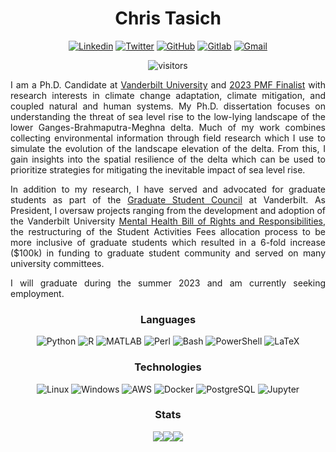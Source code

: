 <div id="header" align="center">

# Chris Tasich

[![Linkedin](https://img.shields.io/badge/christasich-0071ae?style=flat&logo=Linkedin&logoColor=white&link=https://www.linkedin.com/in/christasich/)](https://www.linkedin.com/in/christasich/)
[![Twitter](https://img.shields.io/badge/@ctasich-009ae9?style=flat&labelColor=1ca0f1&logo=twitter&logoColor=white&link=https://twitter.com/ctasich)](https://twitter.com/ctasich)
[![GitHub](https://img.shields.io/badge/christasich-161b22?style=flat&logo=github&logoColor=white)](https://github.com/christasich)
[![Gitlab](https://img.shields.io/badge/chris-333238?style=flat&logo=gitlab)](https://gitlab.jgilligan.org/chris)
[![Gmail](https://img.shields.io/badge/chris.tasich-white?style=flat&logo=Gmail&logoColor=ea4335&link=mailto:chris.tasich@gmail.com)](mailto:chris.tasich@gmail.com)

![visitors](https://visitor-badge.glitch.me/badge?page_id=christasich.christasich)

<div align="justify">

I am a Ph.D. Candidate at [Vanderbilt University](https://www.vanderbilt.edu/) and [2023 PMF Finalist](https://www.opm.gov/news/releases/2023/02/release-us-office-of-personnel-management-announces-finalists-for-class-of-2023-presidential-management-fellows/) with research interests in climate change adaptation, climate mitigation, and coupled natural and human systems. My Ph.D. dissertation focuses on understanding the threat of sea level rise to the low-lying landscape of the lower Ganges-Brahmaputra-Meghna delta. Much of my work combines collecting environmental information through field research which I use to simulate the evolution of the landscape elevation of the delta. From this, I gain insights into the spatial resilience of the delta which can be used to prioritize strategies for mitigating the inevitable impact of sea level rise.

In addition to my research, I have served and advocated for graduate students as part of the [Graduate Student Council](https://studentorg.vanderbilt.edu/gsc/) at Vanderbilt. As President, I oversaw projects ranging from the development and adoption of the Vanderbilt University [Mental Health Bill of Rights and Responsibilities](https://gradschool.vanderbilt.edu/students/current/mhborr.php), the restructuring of the Student Activities Fees allocation process to be more inclusive of graduate students which resulted in a 6-fold increase ($100k) in funding to graduate student community and served on many university committees.

I will graduate during the summer 2023 and am currently seeking employment.

</div>

### Languages

![Python](https://img.shields.io/badge/-Python-000?logo=Python&style=flat)
![R](https://img.shields.io/badge/-R-000?logo=R&style=flat)
![MATLAB](https://img.shields.io/badge/-MATLAB-000?logo=MATLAB&style=flat)
![Perl](https://img.shields.io/badge/-Perl-000?logo=Perl&style=flat)
![Bash](https://img.shields.io/badge/-Bash-000?logo=gnu-bash&style=flat)
![PowerShell](https://img.shields.io/badge/-PowerShell-000?logo=PowerShell&style=flat)
![LaTeX](https://img.shields.io/badge/-LaTeX-000?logo=LaTeX&style=flat)

### Technologies

![Linux](https://img.shields.io/badge/-Linux-000?&logo=Linux&style=flat)
![Windows](https://img.shields.io/badge/-Windows-000?&logo=Windows&style=flat)
![AWS](https://img.shields.io/badge/-AWS-000?&logo=Amazon-AWS&logoColor=F90&style=flat)
![Docker](https://img.shields.io/badge/-Docker-000?&logo=Docker&style=flat)
![PostgreSQL](https://img.shields.io/badge/-PostgreSQL-000?logo=postgresql&style=flat)
![Jupyter](https://img.shields.io/badge/-Jupyter-000?logo=Jupyter&style=flat)

### Stats

<table>
  <tr>
    <img valign=top src="https://github-readme-stats.vercel.app/api?username=christasich&show_icons=true&theme=transparent&hide_border=true"/>
    <img valign=top src="https://github-readme-stats.vercel.app/api/top-langs/?username=christasich&theme=transparent&hide_border=true&layout=compact&hide=jupyter%20notebook&exclude_repo=bng_arsenic"/>
  </tr>
  <tr>
    <img valign=top src="https://github-readme-stats.vercel.app/api/wakatime?username=christasich&theme=transparent&hide_border=true&custom_title=Activity&layout=compact"/>
  </tr>
</table>
